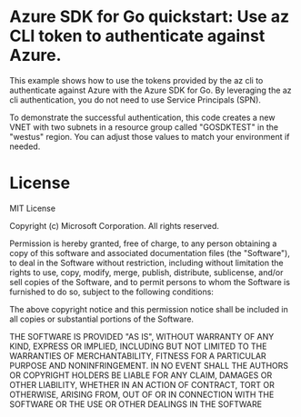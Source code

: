 # Azure SDK for Go quickstart: Use az CLI token to authenticate against Azure.

This example shows how to use the tokens provided by the az cli to authenticate against Azure with the Azure SDK for Go.
By leveraging the az cli authentication, you do not need to use Service Principals (SPN). 

To demonstrate the successful authentication, this code creates a new VNET with two subnets in a resource group called "GOSDKTEST" in the "westus" region.
You can adjust those values to match your environment if needed.


# License

MIT License

Copyright (c) Microsoft Corporation. All rights reserved.

Permission is hereby granted, free of charge, to any person obtaining a copy
of this software and associated documentation files (the "Software"), to deal
in the Software without restriction, including without limitation the rights
to use, copy, modify, merge, publish, distribute, sublicense, and/or sell
copies of the Software, and to permit persons to whom the Software is
furnished to do so, subject to the following conditions:

The above copyright notice and this permission notice shall be included in all
copies or substantial portions of the Software.

THE SOFTWARE IS PROVIDED "AS IS", WITHOUT WARRANTY OF ANY KIND, EXPRESS OR
IMPLIED, INCLUDING BUT NOT LIMITED TO THE WARRANTIES OF MERCHANTABILITY,
FITNESS FOR A PARTICULAR PURPOSE AND NONINFRINGEMENT. IN NO EVENT SHALL THE
AUTHORS OR COPYRIGHT HOLDERS BE LIABLE FOR ANY CLAIM, DAMAGES OR OTHER
LIABILITY, WHETHER IN AN ACTION OF CONTRACT, TORT OR OTHERWISE, ARISING FROM,
OUT OF OR IN CONNECTION WITH THE SOFTWARE OR THE USE OR OTHER DEALINGS IN THE
SOFTWARE

